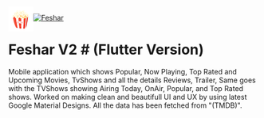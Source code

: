 <img src="https://github.com/MohanedZekry/Feshar/blob/master/img/feshar_logo.png" align="left" />

[![Feshar](https://img.shields.io/badge/Feshar-TvShows-green)](https://github.com/MohanedZekry/Feshar)
>

# Feshar V2 # (Flutter Version)
Mobile application which shows Popular, Now Playing, Top Rated and Upcoming Movies, TvShows and all the details Reviews, Trailer,
Same goes with the TVShows showing Airing Today, OnAir, Popular, and Top Rated shows. Worked on making clean and beautifull UI and UX by using latest Google Material Designs.
All the data has been fetched from "(TMDB)".

